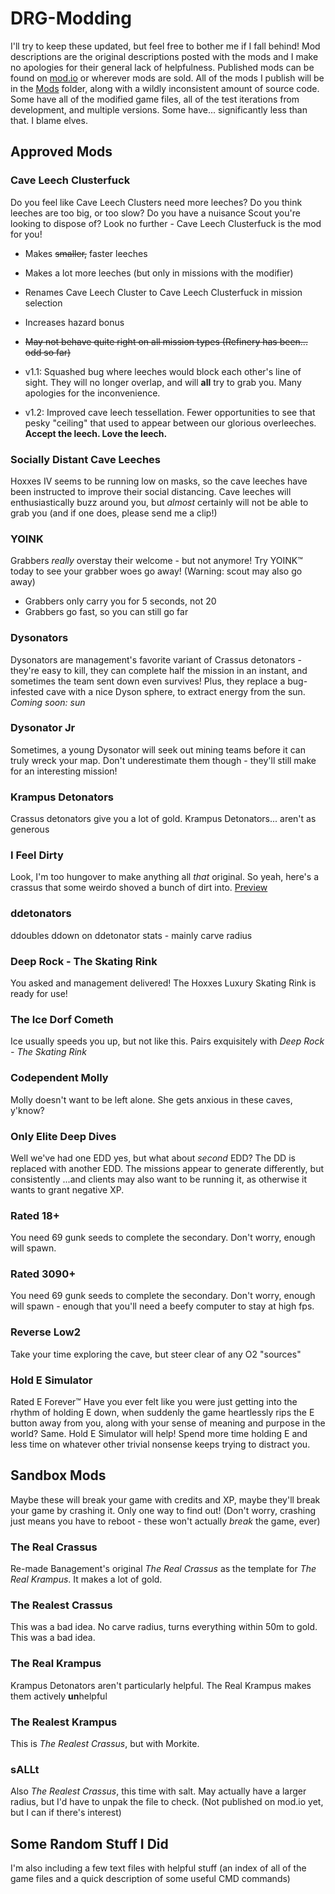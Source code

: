 # DRG-Modding
I'll try to keep these updated, but feel free to bother me if I fall behind! Mod descriptions are the original descriptions posted with the mods and I make no apologies for their general lack of helpfulness. Published mods can be found on [mod.io](https://mod.io/members/theinevitableluke) or wherever mods are sold. All of the mods I publish will be in the [Mods](https://github.com/TheInevitableLuke/DRG-Modding/Mods) folder, along with a wildly inconsistent amount of source code. Some have all of the modified game files, all of the test iterations from development, and multiple versions. Some have... significantly less than that. I blame elves.

## Approved Mods

### Cave Leech Clusterfuck
Do you feel like Cave Leech Clusters need more leeches? Do you think leeches are too big, or too slow? Do you have a nuisance Scout you're looking to dispose of? Look no further - Cave Leech Clusterfuck is the mod for you!
- Makes ~~smaller,~~ faster leeches
- Makes a lot more leeches (but only in missions with the modifier)
- Renames Cave Leech Cluster to Cave Leech Clusterfuck in mission selection
- Increases hazard bonus
- ~~May not behave quite right on all mission types (Refinery has been... odd so far)~~

- v1.1: Squashed bug where leeches would block each other's line of sight. They will no longer overlap, and will **all** try to grab you. Many apologies for the inconvenience.
- v1.2: Improved cave leech tessellation. Fewer opportunities to see that pesky "ceiling" that used to appear between our glorious overleeches. **Accept the leech. Love the leech.**

### Socially Distant Cave Leeches
Hoxxes IV seems to be running low on masks, so the cave leeches have been instructed to improve their social distancing. Cave leeches will enthusiastically buzz around you, but _almost_ certainly will not be able to grab you (and if one does, please send me a clip!)

### YOINK
Grabbers _really_ overstay their welcome - but not anymore! Try YOINK™️ today to see your grabber woes go away! (Warning: scout may also go away)
- Grabbers only carry you for 5 seconds, not 20
- Grabbers go fast, so you can still go far

### Dysonators
Dysonators are management's favorite variant of Crassus detonators - they're easy to kill, they can complete half the mission in an instant, and sometimes the team sent down even survives! Plus, they replace a bug-infested cave with a nice Dyson sphere, to extract energy from the sun. _Coming soon: sun_

### Dysonator Jr
Sometimes, a young Dysonator will seek out mining teams before it can truly wreck your map. Don't underestimate them though - they'll still make for an interesting mission!

### Krampus Detonators
Crassus detonators give you a lot of gold. Krampus Detonators... aren't as generous

### I Feel Dirty
Look, I'm too hungover to make anything all _that_ original. So yeah, here's a crassus that some weirdo shoved a bunch of dirt into. [Preview](https://www.youtube.com/watch?v=zs5RV4GW01U)

### ddetonators
ddoubles ddown on ddetonator stats - mainly carve radius

### Deep Rock - The Skating Rink
You asked and management delivered! The Hoxxes Luxury Skating Rink is ready for use!

### The Ice Dorf Cometh
Ice usually speeds you up, but not like this. Pairs exquisitely with _Deep Rock - The Skating Rink_

### Codependent Molly
Molly doesn't want to be left alone. She gets anxious in these caves, y'know?

### Only Elite Deep Dives
Well we've had one EDD yes, but what about _second_ EDD?
The DD is replaced with another EDD. The missions appear to generate differently, but consistently ...and clients may also want to be running it, as otherwise it wants to grant negative XP.

### Rated 18+
You need 69 gunk seeds to complete the secondary. Don't worry, enough will spawn.

### Rated 3090+
You need 69 gunk seeds to complete the secondary. Don't worry, enough will spawn - enough that you'll need a beefy computer to stay at high fps.

### Reverse Low2
Take your time exploring the cave, but steer clear of any O2 "sources"

### Hold E Simulator
Rated E Forever™️
Have you ever felt like you were just getting into the rhythm of holding E down, when suddenly the game heartlessly rips the E button away from you, along with your sense of meaning and purpose in the world? Same. Hold E Simulator will help! Spend more time holding E and less time on whatever other trivial nonsense keeps trying to distract you.

## Sandbox Mods
Maybe these will break your game with credits and XP, maybe they'll break your game by crashing it. Only one way to find out! (Don't worry, crashing just means you have to reboot - these won't actually _break_ the game, ever)

### The Real Crassus
Re-made Banagement's original _The Real Crassus_ as the template for _The Real Krampus_. It makes a lot of gold.

### The Realest Crassus
This was a bad idea. No carve radius, turns everything within 50m to gold. This was a bad idea.

### The Real Krampus
Krampus Detonators aren't particularly helpful. The Real Krampus makes them actively **un**helpful

### The Realest Krampus
This is _The Realest Crassus_, but with Morkite.

### sALLt
Also _The Realest Crassus_, this time with salt. May actually have a larger radius, but I'd have to unpak the file to check. (Not published on mod.io yet, but I can if there's interest)

## Some Random Stuff I Did
I'm also including a few text files with helpful stuff (an index of all of the game files and a quick description of some useful CMD commands)